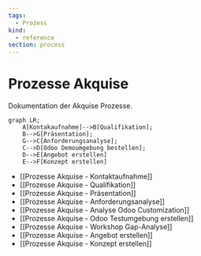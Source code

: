 ```yaml
---
tags:
  - Prozess
kind:
  - reference
section: process
---
```

# Prozesse Akquise

Dokumentation der Akquise Prozesse.

```mermaid
graph LR;
    A[Kontakaufnahme]-->B[Qualifikation];
    B-->G[Präsentation];
    G-->C[Anforderungsanalyse];
    C-->D[Odoo Demoumgebung bestellen];
    D-->E[Angebot erstellen]
	E-->F[Konzept erstellen]
```

* [[Prozesse Akquise - Kontaktaufnahme]]
* [[Prozesse Akquise - Qualifikation]]
* [[Prozesse Akquise - Präsentation]]
* [[Prozesse Akquise - Anforderungsanalyse]]
* [[Prozesse Akquise - Analyse Odoo Customization]]
* [[Prozesse Akquise - Odoo Testumgebung erstellen]]
* [[Prozesse Akquise - Workshop Gap-Analyse]]
* [[Prozesse Akquise - Angebot erstellen]]
* [[Prozesse Akquise - Konzept erstellen]]

